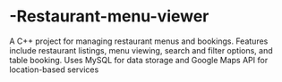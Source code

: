 # -Restaurant-menu-viewer
A C++ project for managing restaurant menus and bookings. Features include restaurant listings, menu viewing, search and filter options, and table booking. Uses MySQL for data storage and Google Maps API for location-based services 
